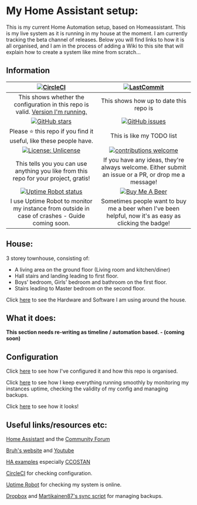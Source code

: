 # My Home Assistant setup:

This is my current Home Automation setup, based on Homeassistant.  This is my live system as it is running in my house at the moment.  I am currently tracking the beta channel of releases.  Below you will find links to how it is all organised, and I am in the process of adding a Wiki to this site that will explain how to create a system like mine from scratch...

## Information

| [![CircleCI](https://circleci.com/gh/mf-social/Home-Assistant.svg?style=shield)](https://circleci.com/gh/mf-social/Home-Assistant) | [![LastCommit](https://img.shields.io/github/last-commit/mf-social/Home-Assistant.svg?color=blue&style=plasticr)](https://github.com/mf-social/Home-Assistant/commits/master)|
|:---:|:---:|
| This shows whether the configuration in this repo is valid. [Version I'm running.](.HA_VERSION) | This shows how up to date this repo is |
| [![GitHub stars](https://img.shields.io/github/stars/mf-social/Home-Assistant.svg)](https://github.com/mf-social/Home-Assistant/stargazers) | [![GitHub issues](https://img.shields.io/github/issues/mf-social/Home-Assistant.svg)](https://github.com/mf-social/Home-Assistant/issues) |
| Please :star: this repo if you find it useful, like these people have. | This is like my TODO list |
|[![License: Unlicense](https://img.shields.io/badge/license-Unlicense-blue.svg)](http://unlicense.org/)| [![contributions welcome](https://img.shields.io/badge/contributions-welcome-blue.svg?style=flat)](https://github.com/mf-social/Home-Assistant/pulls) |
| This tells you you can use anything you like from this repo for your project, gratis! | If you have any ideas, they're always welcome.  Either submit an issue or a PR, or drop me a message! |
| [![Uptime Robot status](https://img.shields.io/uptimerobot/status/m780352466-da3a90fa1da0e09f6f0ee745.svg)](https://uptimerobot.com/) | [![Buy Me A Beer](https://img.shields.io/badge/BuyMeABeer-Paypal-blue.svg)](https://www.paypal.me/marcforth) |
| I use Uptime Robot to monitor my instance from outside in case of crashes - Guide coming soon. | Sometimes people want to buy me a beer when I've been helpful, now it's as easy as clicking the badge! |

## House:

3 storey townhouse, consisting of:
 - A living area on the ground floor (Living room and kitchen/diner)
 - Hall stairs and landing leading to first floor.
 - Boys' bedroom, Girls' bedroom and bathroom on the first floor.
 - Stairs leading to Master bedroom on the second floor.

Click [here](extras/github_resources/readme_files/hardware_software.md) to see the Hardware and Software I am using around the house.

## What it does:

**This section needs re-writing as timeline / automation based. - (coming soon)**

## Configuration

Click [here](extras/github_resources/readme_files/configuration.md) to see how I've configured it and how this repo is organised.

Click [here](extras/github_resources/readme_files/backups.md) to see how I keep everything running smoothly by monitoring my instances uptime, checking the validity of my config and managing backups.

Click [here](extras/github_resources/readme_files/screenshots.md) to see how it looks!

## Useful links/resources etc:

[Home Assistant](http://home-assistant.io) and the [Community Forum](https://community.home-assistant.io/)

[Bruh's website](http://www.bruhautomation.com/) and [Youtube](https://www.youtube.com/c/bruhautomation1)

[HA examples](https://home-assistant.io/cookbook/) especially [CCOSTAN](https://github.com/CCOSTAN/Home-AssistantConfig)

[CircleCI](https://circleci.com) for checking configuration.

[Uptime Robot](https://uptimerobot.com/) for checking my system is online.

[Dropbox](https://www.dropbox.com/) and [Martikainen87's sync script](https://github.com/martikainen87/Home-Automation/wiki/Backup-your-configuration-to-Dropbox) for managing backups.
